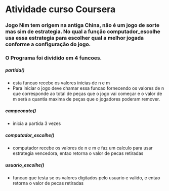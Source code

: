 # Atividade curso Coursera
### Jogo Nim tem origem na antiga China, não é um jogo de sorte mas sim de estrategia. No qual a função computador_escolhe usa essa estrategia para escolher qual a melhor jogada conforme a configuração do jogo.

### O Programa foi dividido em 4 funcoes.

##### partida()
* esta funcao recebe os valores inicias de n e m
* Para iniciar o jogo deve chamar essa funcao fornecendo os valores de n que corresponde ao total de peças que o jogo vai começar e o valor de m será a quantia maxima de peças que o jogadores poderam remover.

##### campeonato()
* inicia a partida 3 vezes
##### computador_escolhe()
* computador recebe os valores de n e m e faz um calculo para usar estrategia vencedora, entao retorna o valor de pecas retiradas
##### usuario_escolhe()
* funcao que testa se os valores digitados pelo usuario e valido, e entao retorna o valor de pecas retiradas
